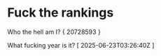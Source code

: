 # Fuck the rankings

Who the hell am I?
{ 20728593 }

What fucking year is it?
[ 2025-06-23T03:26:40Z ]
